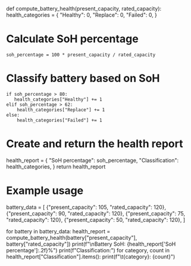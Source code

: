 def compute_battery_health(present_capacity, rated_capacity):
     health_categories = {
      "Healthy": 0,
      "Replace": 0,
      "Failed": 0,
  }

  # Calculate SoH percentage
    soh_percentage = 100 * present_capacity / rated_capacity

  # Classify battery based on SoH
    if soh_percentage > 80:
       health_categories["Healthy"] += 1
    elif soh_percentage > 62:
        health_categories["Replace"] += 1
    else:
        health_categories["Failed"] += 1

  # Create and return the health report
  health_report = {
      "SoH percentage": soh_percentage,
      "Classification": health_categories,
  }
  return health_report

# Example usage
battery_data = [
    {"present_capacity": 105, "rated_capacity": 120},
    {"present_capacity": 90, "rated_capacity": 120},
    {"present_capacity": 75, "rated_capacity": 120},
    {"present_capacity": 50, "rated_capacity": 120},
]

for battery in battery_data:
  health_report = compute_battery_health(battery["present_capacity"], battery["rated_capacity"])
  print(f"\nBattery SoH: {health_report['SoH percentage']:.2f}%")
  print(f"Classification:")
  for category, count in health_report["Classification"].items():
    print(f"\t{category}: {count}")

